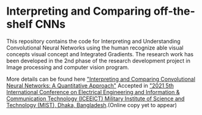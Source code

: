 # Interpreting and Comparing off-the-shelf CNNs 
This repository contains the code for Interpreting and Understanding Convolutional Neural Networks using the human recognize able visual concepts visual concept and Integrated Gradients. The research work has been developed in the 2nd phase of the research development project in Image processing and computer vision program. 

More details can be found here ["Interpreting and Comparing Convolutional Neural Networks: A Quantitative Approach"](https://www.preprints.org/manuscript/202101.0579/v1)
Accepted in ["2021 5th International Conference on Electrical Engineering and Information & Communication Technology (ICEEICT) Military Institute of Science and Technology (MIST), Dhaka, Bangladesh](https://iceeict2021mist.org/).(Online copy yet to appear)
